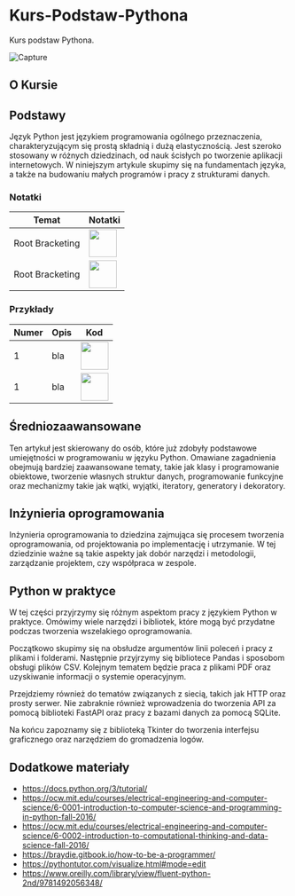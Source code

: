 # Kurs-Podstaw-Pythona
Kurs podstaw Pythona.

![Capture](https://user-images.githubusercontent.com/37275728/185895408-59e16b58-4468-4bf3-8444-929e3fa4cc3d.PNG)

## O Kursie

## Podstawy

Język Python jest językiem programowania ogólnego przeznaczenia, charakteryzującym się prostą składnią i dużą elastycznością. Jest szeroko stosowany w różnych dziedzinach, od nauk ścisłych po tworzenie aplikacji internetowych. W niniejszym artykule skupimy się na fundamentach języka, a także na budowaniu małych programów i pracy z strukturami danych.

### Notatki

| Temat | Notatki |
| ------ | ----- | 
| Root Bracketing | <a href="https://github.com/djeada/Numerical-Methods/blob/master/notes/1_root_and_extrema_finding/root_bracketing.md"><img src="https://img.icons8.com/color/344/markdown.png" height="50" /> </a> | 
| Root Bracketing | <a href="https://github.com/djeada/Numerical-Methods/blob/master/notes/1_root_and_extrema_finding/root_bracketing.md"><img src="https://img.icons8.com/color/344/markdown.png" height="50" /> </a> | 

### Przykłady

| Numer | Opis | Kod |
| ------ | ----- | -------------- |
| 1 | bla| <a href="https://github.com/djeada/Numerical-Methods/blob/master/src/1_root_and_extrema_finding/root_bracketing/implementation/root_bracketing.py"><img src="https://img.icons8.com/color/344/python.png" height="50" /> </a> |
| 1 | bla| <a href="https://github.com/djeada/Numerical-Methods/blob/master/src/1_root_and_extrema_finding/root_bracketing/implementation/root_bracketing.py"><img src="https://img.icons8.com/color/344/python.png" height="50" /> </a> |

## Średniozaawansowane

Ten artykuł jest skierowany do osób, które już zdobyły podstawowe umiejętności w programowaniu w języku Python. Omawiane zagadnienia obejmują bardziej zaawansowane tematy, takie jak klasy i programowanie obiektowe, tworzenie własnych struktur danych, programowanie funkcyjne oraz mechanizmy takie jak wątki, wyjątki, iteratory, generatory i dekoratory.

## Inżynieria oprogramowania

Inżynieria oprogramowania to dziedzina zajmująca się procesem tworzenia oprogramowania, od projektowania po implementację i utrzymanie. W tej dziedzinie ważne są takie aspekty jak dobór narzędzi i metodologii, zarządzanie projektem, czy współpraca w zespole.

## Python w praktyce

W tej części przyjrzymy się różnym aspektom pracy z językiem Python w praktyce. Omówimy wiele narzędzi i bibliotek, które mogą być przydatne podczas tworzenia wszelakiego oprogramowania.

Początkowo skupimy się na obsłudze argumentów linii poleceń i pracy z plikami i folderami. Następnie przyjrzymy się bibliotece Pandas i sposobom obsługi plików CSV. Kolejnym tematem będzie praca z plikami PDF oraz uzyskiwanie informacji o systemie operacyjnym.

Przejdziemy również do tematów związanych z siecią, takich jak HTTP oraz prosty serwer. Nie zabraknie również wprowadzenia do tworzenia API za pomocą biblioteki FastAPI oraz pracy z bazami danych za pomocą SQLite.

Na końcu zapoznamy się z biblioteką Tkinter do tworzenia interfejsu graficznego oraz narzędziem do gromadzenia logów.

## Dodatkowe materiały

* https://docs.python.org/3/tutorial/
* https://ocw.mit.edu/courses/electrical-engineering-and-computer-science/6-0001-introduction-to-computer-science-and-programming-in-python-fall-2016/
* https://ocw.mit.edu/courses/electrical-engineering-and-computer-science/6-0002-introduction-to-computational-thinking-and-data-science-fall-2016/
* https://braydie.gitbook.io/how-to-be-a-programmer/
* https://pythontutor.com/visualize.html#mode=edit
* https://www.oreilly.com/library/view/fluent-python-2nd/9781492056348/
